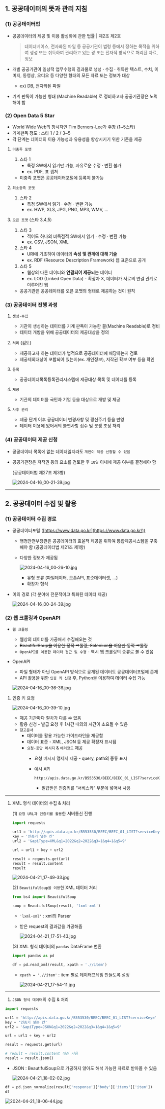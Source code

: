 ## 1. 공공데이터의 뜻과 관리 지침

### (1) 공공데이터법

- 공공데이터의 제공 및 이용 활성화에 관한 법률 | 제2조 제2호
    
    > 데이터베이스, 전자화된 파일 등 공공기관이 법령 등에서 정하는 목적을 위하여 생성 또는 취득하여 관리하고 있는 광 또는 전자적 방식으로 처리된 자료, 정보
    > 

- 개별 공공기관이 일상적 업무수행의 결과물로 생성 · 수집 · 취득한 텍스트, 수치, 이미지, 동영상, 오디오 등 다양한 형태의 모든 자료 또는 정보가 대상
    - ex) DB, 전자화된 파일
- 기계 판독이 가능한 형태 (Machine Readable) 로 정비하고자 공공기관장은 노력해야 함

### (2) Open Data 5 Star

- World Wide Web의 창시자인 Tim Berners-Lee가 주창 (1~5스타)
- 기계판독 정도 : 스타 1 / 2 / 3~5
- 각 단계는 데이터의 이용 가능성과 유용성을 향상시키기 위한 기준을 제공

1. `미충족 포맷`
    1. 스타 1
        - 특정 SW에서 읽기만 가능, 자유로운 수정 · 변환 불가
        - ex. PDF, 표 캡쳐
    - 미충족 포맷은 공공데이터포털에 등록이 불가능
    
2. `최소충족 포맷`
    1. 스타 2
        - 특정 SW에서 읽기 · 수정 · 변환 가능
        - ex. HWP, XLS, JPG, PNG, MP3, WMV, …
        
3. `오픈 포맷` (스타 3,4,5)
    1. 스타 3 
        - 적어도 하나의 비독점적 SW에서 읽기 · 수정 · 변환 가능
        - ex. CSV, JSON, XML
    2. 스타 4 
        - URI에 기초하여 데이터의 **속성 및 관계에 대해 기술**
        - ex. RDF (Resource Description Framework) 웹 표준으로 공개
    3. 스타 5 
        - 웹상의 다른 데이터와 **연결되어 제공**되는 데이터
        - ex. LOD (Linked Open Data) - 확장자 X, 데이터가 서로의 연결 관계로 이루어진 웹
    - 공공기관은 공공데이터를 오픈 포맷의 형태로 제공하는 것이 원칙
    

### (3) 공공데이터 진행 과정

1. `생성·수집`
    - 기관이 생성하는 데이터를 기계 판독이 가능한 꼴(Machine Readable)로 정비
    - 데이터 개방을 위해 공공데이터의 제공대상을 정의

1. `처리` (검토)
    - 제공하고자 하는 데이터가 법적으로 공공데이터에 해당하는지 검토
    - 제공제외대상이 포함되어 있는지(ex. 개인정보), 저작권 확보 여부 등을 확인
    
2. `등록`
    - 공공데이터목록등록관리시스템에 제공대상 목록 및 데이터를 등록

1. `제공`
    - 기관의 데이터를 국민과 기업 등을 대상으로 개방 및 제공

1. `사후 관리`
    - 제공 단계 이후 공공데이터 변경사항 및 갱신주기 등을 반영
    - 데이터 이용에 있어서의 불편사항 접수 및 분쟁 조정 처리
    

### (4) 공공데이터 제공 신청

- 공공데이터 목록에 없는 데이터일지라도 `개인이 제공 신청할 수 있음`
- 공공기관장은 저작권 등의 요소를 검토한 후 `10일` 이내에 제공 여부를 결정해야 함
    
    (공공데이터법 제27조 제3항)
    
    ![2024-04-16_00-21-39.jpg](https://prod-files-secure.s3.us-west-2.amazonaws.com/edfd69d1-6c01-4d0c-9269-1bae8a4e3915/99835488-d93d-4ec6-accf-e0a0008c8492/2024-04-16_00-21-39.jpg)
    

 

---

## 2. 공공데이터 수집 및 활용

### (1) 공공데이터 수집 경로

- 공공데이터포털 ([https://www.data.go.kr](https://www.data.go.kr/))
    - 행정안전부장관은 공공데이터의 효율적 제공을 위하여 통합제공시스템을 구축해야 함 (공공데이터법 제21조 제1항)
    - 다양한 정보가 제공됨
        
        ![2024-04-16_00-26-10.jpg](https://prod-files-secure.s3.us-west-2.amazonaws.com/edfd69d1-6c01-4d0c-9269-1bae8a4e3915/af2f4135-a47b-42fd-91ea-6816c7de21a8/2024-04-16_00-26-10.jpg)
        
        - 유형 분류 (파일데이터, 오픈API, 표준데이터셋, …)
        - 확장자 형식

- 이외 경로 (각 분야에 전문적이고 특화된 데이터 제공)
    
    ![2024-04-16_00-24-39.jpg](https://prod-files-secure.s3.us-west-2.amazonaws.com/edfd69d1-6c01-4d0c-9269-1bae8a4e3915/4992fe33-e690-42e0-bf45-997a73344cbe/2024-04-16_00-24-39.jpg)
    

### (2) 웹 크롤링과 OpenAPI

- `웹 크롤링`
    - 웹상의 데이터를 가공해서 수집해오는 것
    - ~~BeautifulSoup을 이용한 정적 크롤링, Selenium을 이용한 동적 크롤링~~
    - `OpenAPI를 이용한 데이터 접근 및 수정` - 역시 웹 크롤링의 종류로 볼 수 있음

- OpenAPI
    - 파일 형태가 아닌 OpenAPI 방식으로 공개된 데이터도 공공데이터포털에 존재
    - API 활용을 위한 `인증 키 신청` 후, Python을 이용하여 데이터 수집 가능
    
    ![2024-04-16_00-36-36.jpg](https://prod-files-secure.s3.us-west-2.amazonaws.com/edfd69d1-6c01-4d0c-9269-1bae8a4e3915/20066460-0daa-422a-81a7-ed255c20c7b4/2024-04-16_00-36-36.jpg)
    
1. 인증 키 요청
    
    ![2024-04-16_00-39-10.jpg](https://prod-files-secure.s3.us-west-2.amazonaws.com/edfd69d1-6c01-4d0c-9269-1bae8a4e3915/f71c788e-f844-4118-a1bb-fbbb0be6c63f/2024-04-16_00-39-10.jpg)
    
    - 제공 기관마다 절차가 다를 수 있음
    - 활용 신청 - 발급 요청 후 1시간 내외의 시간이 소요될 수 있음
    - `참고문서`
        - 데이터를 활용 가능한 가이드라인을 제공함
        - 데이터 표준 - XML, JSON 등 제공 확장자 표시됨
        - `요청-응답 메시지` & `에러코드` 제공
            - 요청 메시지 명세서 제공 - query, path의 종류 표시
            - 예시 API
                
                ```html
                http://apis.data.go.kr/B553530/BEEC/BEEC_01_LIST?serviceKey=서비스키&apiType=XML&q1=2022&q2=2022&q3=1&q4=1&q5=9
                ```
                
                - 발급받은 인증키를 “서비스키” 부분에 넣어서 사용
                

---

1. XML 형식 데이터의 수집 & 처리
    
    (1) `요청 URL과 인증키를 활용`한 서버통신 진행
    
    ```python
    import requests
    
    url1 = 'http://apis.data.go.kr/B553530/BEEC/BEEC_01_LIST?serviceKey='
    key = '인증키 넣는 칸'
    url2 = '&apiType=XML&q1=2022&q2=2022&q3=1&q4=1&q5=9'
    
    url = url1 + key + url2
    
    result = requests.get(url)
    result = result.content
    result
    ```
    
    ![2024-04-21_17-49-33.jpg](https://prod-files-secure.s3.us-west-2.amazonaws.com/edfd69d1-6c01-4d0c-9269-1bae8a4e3915/18647aa7-4ce8-4e75-8231-78ad817d2801/2024-04-21_17-49-33.jpg)
    
    (2) `BeautifulSoup을 이용`한 XML 데이터 처리
    
    ```python
    from bs4 import BeautifulSoup
    
    soup = BeautifulSoup(result, 'lxml-xml')
    ```
    
    - `'lxml-xml'` : xml의 Parser
    - 받은 request의 결과값을 가공해줌
        
        ![2024-04-21_17-51-43.jpg](https://prod-files-secure.s3.us-west-2.amazonaws.com/edfd69d1-6c01-4d0c-9269-1bae8a4e3915/af2f7b1b-f8fa-4b90-bb50-66aa1cccbae3/2024-04-21_17-51-43.jpg)
        
    
    (3) XML 형식 데이터의 `pandas` DataFrame 변환
    
    ```python
    import pandas as pd
    
    df = pd.read_xml(result, xpath = './/item')
    ```
    
    - `xpath = './/item'` : item 별로 데이터프레임 만들도록 설정
        
        ![2024-04-21_17-54-11.jpg](https://prod-files-secure.s3.us-west-2.amazonaws.com/edfd69d1-6c01-4d0c-9269-1bae8a4e3915/b98d8abe-3320-4fa6-9ae0-f14bb54bded7/2024-04-21_17-54-11.jpg)
        
    

---

1. `JSON 형식 데이터`의 수집 & 처리

```python
import requests

url1 = 'http://apis.data.go.kr/B553530/BEEC/BEEC_01_LIST?serviceKey='
key = '인증키 넣는 칸'
url2 = '&apiType=JSON&q1=2022&q2=2022&q3=1&q4=1&q5=9'

url = url1 + key + url2

result = requests.get(url)

# result = result.content 대신 사용
result = result.json()
```

- JSON : BeautifulSoup으로 가공하지 않아도 해석 가능한 자료로 받아올 수 있음
    
    ![2024-04-21_18-02-02.jpg](https://prod-files-secure.s3.us-west-2.amazonaws.com/edfd69d1-6c01-4d0c-9269-1bae8a4e3915/06ab0611-fcf0-4773-ba1e-76ddf8193225/2024-04-21_18-02-02.jpg)
    

```python
df = pd.json_normalize(result['response']['body']['items']['item'])
df
```

![2024-04-21_18-06-44.jpg](https://prod-files-secure.s3.us-west-2.amazonaws.com/edfd69d1-6c01-4d0c-9269-1bae8a4e3915/5fc728eb-12f9-468e-bfa6-5e76e52d30ec/2024-04-21_18-06-44.jpg)
